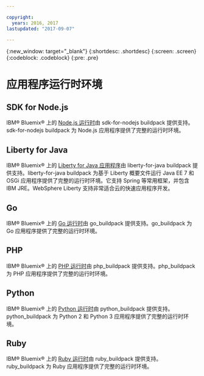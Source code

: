 ```yaml
---

copyright:
  years: 2016, 2017
lastupdated: "2017-09-07"

---
```


{:new_window: target="_blank"}
{:shortdesc: .shortdesc}
{:screen: .screen}
{:codeblock: .codeblock}
{:pre: .pre}

# 应用程序运行时环境

## SDK for Node.js

IBM® Bluemix® 上的 [Node.js 运行时](../../runtimes/nodejs/index.html)由 sdk-for-nodejs buildpack 提供支持。sdk-for-nodejs buildpack 为 Node.js 应用程序提供了完整的运行时环境。

## Liberty for Java

IBM® Bluemix® 上的 [Liberty for Java 应用程序](../../runtimes/liberty/index.html)由 liberty-for-java buildpack 提供支持。liberty-for-java buildpack 为基于 Liberty 概要文件运行 Java EE 7 和 OSGi 应用程序提供了完整的运行时环境。它支持 Spring 等常用框架，并包含 IBM JRE。WebSphere Liberty 支持非常适合云的快速应用程序开发。

## Go

IBM® Bluemix® 上的 [Go 运行时](../../runtimes/go/index.html)由 go_buildpack 提供支持。go_buildpack 为 Go 应用程序提供了完整的运行时环境。 

## PHP

IBM® Bluemix® 上的 [PHP 运行时](../../runtimes/php/index.html)由 php_buildpack 提供支持。php_buildpack 为 PHP 应用程序提供了完整的运行时环境。 

## Python

IBM® Bluemix® 上的 [Python 运行时](../../runtimes/python/index.html)由 python_buildpack 提供支持。python_buildpack 为 Python 2 和 Python 3 应用程序提供了完整的运行时环境。

## Ruby

IBM® Bluemix® 上的 [Ruby 运行时](../../runtimes/ruby/index.html)由 ruby_buildpack 提供支持。ruby_buildpack 为 Ruby 应用程序提供了完整的运行时环境。
